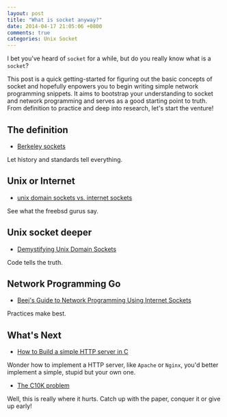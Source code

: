 ```yaml
---
layout: post
title: "What is socket anyway?"
date: 2014-04-17 21:05:06 +0800
comments: true
categories: Unix Socket
---
```


I bet you've heard of `socket` for a while, but do you really know what is a `socket`?

This post is a quick getting-started for figuring out the basic concepts of socket and hopefully enpowers you to begin writing simple network programming snippets. It aims to bootstrap your understanding to socket and network programming and serves as a good starting point to truth. From definition to practice and deep into research, let's start the venture!

<!--more-->

## The definition

*   [Berkeley sockets](http://en.wikipedia.org/wiki/Berkeley_sockets)

Let history and standards tell everything.

## Unix or Internet

*   [unix domain sockets vs. internet sockets](http://lists.freebsd.org/pipermail/freebsd-performance/2005-February/001143.html)

See what the freebsd gurus say.

## Unix socket deeper

*   [Demystifying Unix Domain Sockets](http://www.thomasstover.com/uds.html)

Code tells the truth.

## Network Programming Go

*   [Beej's Guide to Network Programming Using Internet Sockets](http://beej.us/guide/bgnet/output/html/singlepage/bgnet.html)

Practices make best.

## What's Next

*   [How to Build a simple HTTP server in C](http://stackoverflow.com/questions/176409/how-to-build-a-simple-http-server-in-c)

Wonder how to implement a HTTP server, like `Apache` or `Nginx`, you'd better implement a simple, stupid but your own one.

*   [The C10K problem](http://www.kegel.com/c10k.html)

Well, this is really where it hurts. Catch up with the paper, conquer it or give up early!
